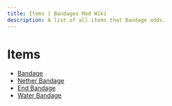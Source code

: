 ```yaml
---
title: Items | Bandages Mod Wiki
description: A list of all items that Bandage adds.
---
```


# Items

- [Bandage](Bandage.md)
- [Nether Bandage](Bandage.md#nether)
- [End Bandage](Bandage.md#end)
- [Water Bandage](Bandage.md#water)
